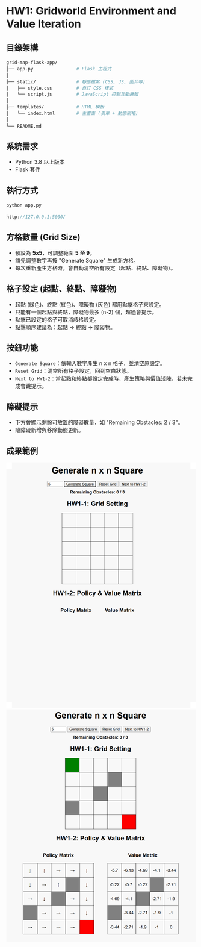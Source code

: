 # HW1: Gridworld Environment and Value Iteration  
## **目錄架構** 
```bash
grid-map-flask-app/
├── app.py                # Flask 主程式
│
├── static/               # 靜態檔案 (CSS, JS, 圖片等)
│   ├── style.css         # 自訂 CSS 樣式
│   └── script.js         # JavaScript 控制互動邏輯
│
├── templates/            # HTML 模板
│   └── index.html        # 主畫面 (表單 + 動態網格)
│
└── README.md             
```
## 系統需求 
- Python 3.8 以上版本
- Flask 套件  

## 執行方式 
```bash
python app.py
```
```cpp
http://127.0.0.1:5000/
```

## 方格數量 (Grid Size)

   - 預設為 **5x5**，可調整範圍 **5 至 9**。
   - 請先調整數字再按 "Generate Square" 生成新方格。
   - 每次重新產生方格時，會自動清空所有設定（起點、終點、障礙物）。

## 格子設定 (起點、終點、障礙物) 

   - 起點 (綠色)、終點 (紅色)、障礙物 (灰色) 都用點擊格子來設定。
   - 只能有一個起點與終點，障礙物最多 (n-2) 個，超過會提示。
   - 點擊已設定的格子可取消該格設定。
   - 點擊順序建議為：起點 → 終點 → 障礙物。
  
## 按鈕功能

   - `Generate Square`：依輸入數字產生 n x n 格子，並清空原設定。
   - `Reset Grid`：清空所有格子設定，回到空白狀態。
   - `Next to HW1-2`：當起點和終點都設定完成時，產生策略與價值矩陣，若未完成會跳提示。   
  
## 障礙提示

   - 下方會顯示剩餘可放置的障礙數量，如 "Remaining Obstacles: 2 / 3"。
   - 隨障礙新增與移除動態更新。

## 成果範例
![alt text](docs/1.png)  
![alt text](docs/2.png)